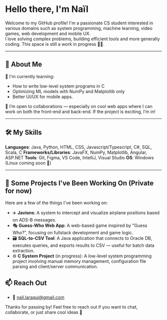 # Hello there, I'm Naïl

Welcome to my GitHub profile! I'm a passionate CS student interested in various domains such as system programming, machine learning, video games, web development and mobile UX.  
I love solving complex problems, building efficient tools and more generally coding. This space is still a work in progress 👨‍💻.

---

## 📌 About Me
🌱 I'm currently learning:
- How to write low-level system programs in C
- Optimizing ML models with NumPy and Matplotlib only
- Better UI/UX for mobile apps.

👯 I’m open to collaborations — especially on cool web apps where I can work on both the front-end and back-end. If the project is exciting, I’m in!

---

## 🛠️ My Skills

**Languages**: Java, Python, HTML, CSS, Javascript/Typescript, C#, SQL, Scala, C
**Frameworks/Libraries**: JavaFX, NumPy, Matplotlib, Angular, ASP.NET
**Tools**: Git, Figma, VS Code, IntelliJ, Visual Studio
**OS**: Windows (Linux coming soon 🐧)

---

## 🚀 Some Projects I've Been Working On (Private for now)

Here are a few of the things I've been working on:

- ✈️ **Javions**: A system to intercept and visualize airplane positions based on ADS-B messages.
- 🎭 **Guess-Who Web App**: A web-based game inspired by "Guess Who?", focusing on fullstack development and game logic.
- 🗃️ **SQL-to-CSV Tool**: A Java application that connects to Oracle DB, executes queries, and exports results to CSV — useful for batch data extraction.
- ⚙️ **C System Project** (in progress): A low-level system programming project involving manual memory management, configuration file parsing and client/server communication.

## 📫 Reach Out
- 📧 [nail.laraqui@gmail.com](mailto:nail.laraqui@gmail.com)

Thanks for passing by! Feel free to reach out if you want to chat, collaborate, or just share cool ideas 🚀
